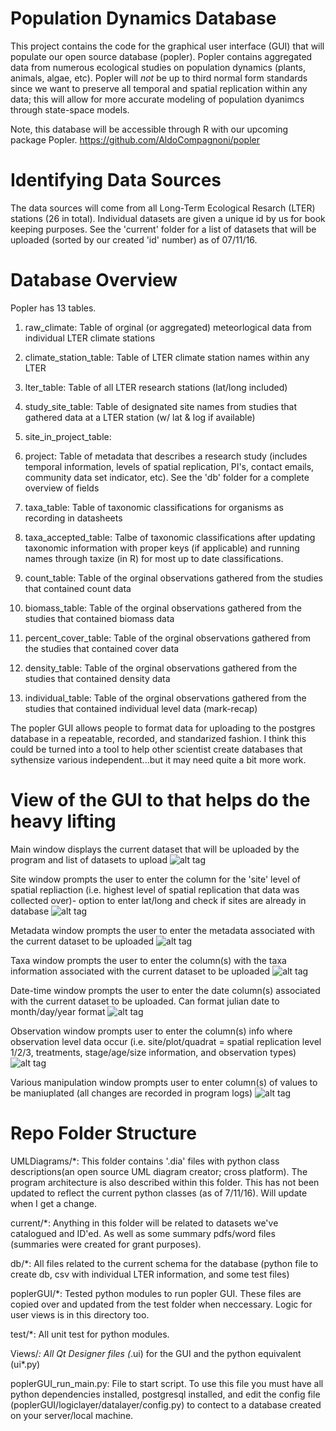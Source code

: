 Population Dynamics Database
============================
This project contains the code for the graphical user interface (GUI) that will populate our open source database (popler). Popler contains aggregated data from numerous ecological studies on population dynamics (plants, animals, algae, etc). Popler will *not* be up to third normal form standards since we want to preserve all temporal and spatial replication within any data; this will allow for more accurate modeling of population dyanimcs through state-space models.

Note, this database will be accessible through R with our upcoming package Popler.
https://github.com/AldoCompagnoni/popler

# Identifying Data Sources
 The data sources will come from all Long-Term Ecological Resarch (LTER) stations (26 in total). Individual datasets are given a unique id by us for book keeping purposes. See the 'current' folder for a list of datasets that will be uploaded (sorted by our created 'id' number) as of 07/11/16.
 
# Database Overview
Popler has 13 tables.

1. raw_climate: Table of orginal (or aggregated) meteorlogical data from individual LTER climate stations 

2. climate_station_table: Table of LTER climate station names within any LTER

3. lter_table: Table of all LTER research stations (lat/long included)

4. study_site_table: Table of designated site names from studies that gathered data at a LTER station (w/ lat & log if available)

6. site_in_project_table:

7. project: Table of metadata that describes a research study (includes temporal information, levels of spatial replication, PI's, contact emails, community data set indicator, etc). See the 'db' folder for a complete overview of fields

8. taxa_table: Table of taxonomic classifications for organisms as recording in datasheets

9. taxa_accepted_table: Talbe of taxonomic classifications after updating taxonomic information with proper keys (if applicable) and running names through taxize (in R) for most up to date classifications.

10. count_table: Table of the orginal observations gathered from the studies that contained count data

11. biomass_table: Table of the orginal observations gathered from the studies that contained biomass data

12. percent_cover_table: Table of the orginal observations gathered from the studies that contained cover data

13. density_table: Table of the orginal observations gathered from the studies that contained density data

14. individual_table: Table of the orginal observations gathered from the studies that contained individual level data (mark-recap)


The popler GUI allows people to format data for uploading to the postgres database in a repeatable, recorded, and standarized fashion. I think this could be turned into a tool to help other scientist create databases that sythensize various independent...but it may need quite a bit more work.


# View of the GUI to that helps do the heavy lifting
Main window displays the current dataset that will be uploaded by the program and list of datasets to upload
![alt tag](https://raw.githubusercontent.com/bibsian/database-development/master/Views/Views-png/main-display.png)

Site window prompts the user to enter the column for the 'site' level of spatial repliaction (i.e. highest level of spatial replication that data was collected over)- option to enter lat/long and check if sites are already in database
![alt tag](https://raw.githubusercontent.com/bibsian/database-development/master/Views/Views-png/site-display.png)

Metadata window prompts the user to enter the metadata associated with the current dataset to be uploaded
![alt tag](https://raw.githubusercontent.com/bibsian/database-development/master/Views/Views-png/metadata-display.png)

Taxa window prompts the user to enter the column(s) with the taxa information associated with the current dataset to be uploaded
![alt tag](https://raw.githubusercontent.com/bibsian/database-development/master/Views/Views-png/taxa-display.png)

Date-time window prompts the user to enter the date column(s) associated with the current dataset to be uploaded. Can format julian date to month/day/year format
![alt tag](https://raw.githubusercontent.com/bibsian/database-development/master/Views/Views-png/time-display.png)

Observation window prompts user to enter the column(s) info where observation level data occur (i.e. site/plot/quadrat = spatial replication level 1/2/3, treatments, stage/age/size information, and observation types)
![alt tag](https://raw.githubusercontent.com/bibsian/database-development/master/Views/Views-png/observation-display.png)

Various manipulation window prompts user to enter column(s) of values to be maniuplated (all changes are recorded in program logs)
![alt tag](https://raw.githubusercontent.com/bibsian/database-development/master/Views/Views-png/manipulations-displays.png)

# Repo Folder Structure
UMLDiagrams/*: This folder contains '.dia' files with python class descriptions(an open source UML diagram creator; cross platform). 
The program architecture is also described within this folder. This has not been updated to reflect the current python classes (as of 7/11/16). Will update when I get a change.

current/*: Anything in this folder will be related to datasets we've catalogued and ID'ed. As well as some summary pdfs/word files (summaries were created for grant purposes).

db/*: All files related to the current schema for the database (python file to create db, csv with individual LTER information, and some test files)

poplerGUI/*: Tested python modules to run popler GUI. These files are copied over and updated from the test folder when neccessary. Logic for user views is in this directory too.

test/*: All unit test for python modules.

Views/*: All Qt Designer files (*.ui) for the GUI and the python equivalent (ui*.py)

poplerGUI_run_main.py: File to start script. To use this file you must have all python dependencies installed, postgresql installed, and edit the config file (poplerGUI/logiclayer/datalayer/config.py) to contect to a database created on your server/local machine.


